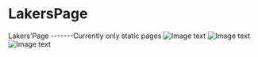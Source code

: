 # LakersPage
Lakers'Page  -------Currently only static pages
![Image text](LakersPage/preview/header.jpg)
![Image text](LakersPage/preview/content.jpg)
![Image text](LakersPage/preview/footer.jpg)

